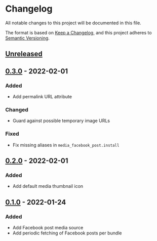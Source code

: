 # Changelog

All notable changes to this project will be documented in this file.

The format is based on [Keep a Changelog], and this project adheres to
[Semantic Versioning].

## [Unreleased]

## [0.3.0] - 2022-02-01
### Added
- Add permalink URL attribute

### Changed
- Guard against possible temporary image URLs

### Fixed
- Fix missing aliases in `media_facebook_post.install`

## [0.2.0] - 2022-02-01
### Added
- Add default media thumbnail icon

## [0.1.0] - 2022-01-24
### Added
- Add Facebook post media source
- Add periodic fetching of Facebook posts per bundle

[Unreleased]: https://github.com/projectcosmic/media_facebook_post/compare/v0.3.0...HEAD
[0.3.0]: https://github.com/projectcosmic/media_facebook_post/compare/v0.2.0...v0.3.0
[0.2.0]: https://github.com/projectcosmic/media_facebook_post/compare/v0.1.0...v0.2.0
[0.1.0]: https://github.com/projectcosmic/media_facebook_post/releases/tag/v0.1.0
[Keep a Changelog]: https://keepachangelog.com/en/1.0.0/
[Semantic Versioning]: https://semver.org/spec/v2.0.0.html
